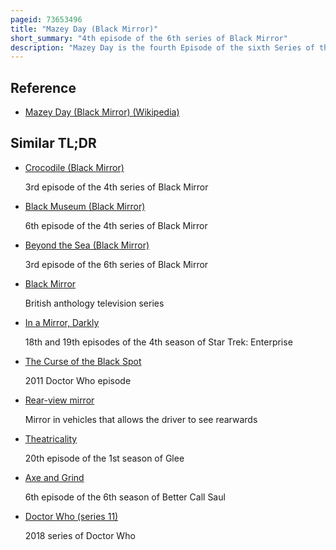 ```yaml
---
pageid: 73653496
title: "Mazey Day (Black Mirror)"
short_summary: "4th episode of the 6th series of Black Mirror"
description: "Mazey Day is the fourth Episode of the sixth Series of the black Mirror Anthology Series. It was written by the Creator of the Series Charlie Brooker and directed by uta Briesewitz. Alongside the Rest of the sixth Series, it premiered on Netflix on 15 June 2023. It tells the Story of Bo, a Paparazza, and Mazey Day, an Actress Hiding from the Media after a Car Accident."
---
```


## Reference

- [Mazey Day (Black Mirror) (Wikipedia)](https://en.wikipedia.org/?curid=73653496)

## Similar TL;DR

- [Crocodile (Black Mirror)](/tldr/en/crocodile-black-mirror)

  3rd episode of the 4th series of Black Mirror

- [Black Museum (Black Mirror)](/tldr/en/black-museum-black-mirror)

  6th episode of the 4th series of Black Mirror

- [Beyond the Sea (Black Mirror)](/tldr/en/beyond-the-sea-black-mirror)

  3rd episode of the 6th series of Black Mirror

- [Black Mirror](/tldr/en/black-mirror)

  British anthology television series

- [In a Mirror, Darkly](/tldr/en/in-a-mirror-darkly)

  18th and 19th episodes of the 4th season of Star Trek: Enterprise

- [The Curse of the Black Spot](/tldr/en/the-curse-of-the-black-spot)

  2011 Doctor Who episode

- [Rear-view mirror](/tldr/en/rear-view-mirror)

  Mirror in vehicles that allows the driver to see rearwards

- [Theatricality](/tldr/en/theatricality)

  20th episode of the 1st season of Glee

- [Axe and Grind](/tldr/en/axe-and-grind)

  6th episode of the 6th season of Better Call Saul

- [Doctor Who (series 11)](/tldr/en/doctor-who-series-11)

  2018 series of Doctor Who
